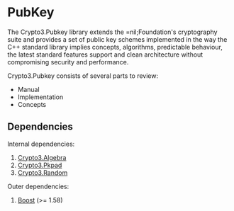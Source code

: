 # PubKey

The Crypto3.Pubkey library extends the =nil;Foundation's cryptography suite and provides a set of public key schemes implemented in the way the C++ standard library implies concepts, algorithms, predictable behaviour, the latest standard features support and clean architecture without compromising security and performance.

Crypto3.Pubkey consists of several parts to review:

* Manual
* Implementation
* Concepts

## Dependencies  <a href="#pubkey_dependencies" id="pubkey_dependencies"></a>

Internal dependencies:

1. [Crypto3.Algebra](https://github.com/NilFoundation/crypto3-algebra.git)
2. [Crypto3.Pkpad](https://github.com/NilFoundation/crypto3-pkpad.git)
3. [Crypto3.Random](https://github.com/NilFoundation/crypto3-random.git)

Outer dependencies:

1. [Boost](https://boost.org) (>= 1.58)
